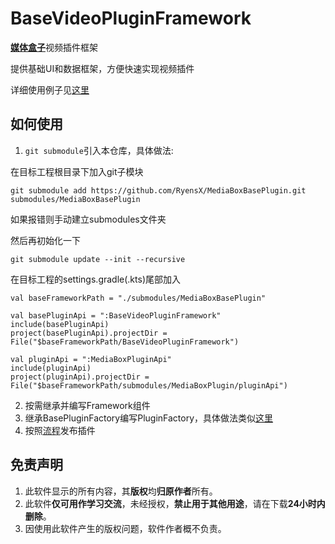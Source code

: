 # BaseVideoPluginFramework

[**媒体盒子**](https://github.com/RyensX/MediaBoxPlugin)视频插件框架

提供基础UI和数据框架，方便快速实现视频插件

详细使用例子见[这里](https://github.com/RyensX/CooingPlugin)

## 如何使用

1. ```git submodule```引入本仓库，具体做法:

在目标工程根目录下加入git子模块
```
git submodule add https://github.com/RyensX/MediaBoxBasePlugin.git submodules/MediaBoxBasePlugin
```
如果报错则手动建立submodules文件夹

然后再初始化一下
```
git submodule update --init --recursive
```

在目标工程的settings.gradle(.kts)尾部加入
```
val baseFrameworkPath = "./submodules/MediaBoxBasePlugin"

val basePluginApi = ":BaseVideoPluginFramework"
include(basePluginApi)
project(basePluginApi).projectDir = File("$baseFrameworkPath/BaseVideoPluginFramework")

val pluginApi = ":MediaBoxPluginApi"
include(pluginApi)
project(pluginApi).projectDir = File("$baseFrameworkPath/submodules/MediaBoxPlugin/pluginApi")

```

2. 按需继承并编写Framework组件
3. 继承BasePluginFactory编写PluginFactory，具体做法类似[这里](https://github.com/RyensX/MediaBox/wiki/2.%E5%BC%80%E5%8F%91%E5%AE%9E%E4%BE%8B#2%E6%B3%A8%E5%86%8C%E6%8F%92%E4%BB%B6)
4. 按照[流程](https://github.com/RyensX/MediaBoxPluginRepository)发布插件

## 免责声明

1. 此软件显示的所有内容，其**版权**均**归原作者**所有。
2. 此软件**仅可用作学习交流**，未经授权，**禁止用于其他用途**，请在下载**24小时内删除**。
3. 因使用此软件产生的版权问题，软件作者概不负责。
